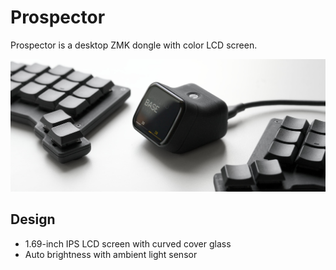 # Prospector

Prospector is a desktop ZMK dongle with color LCD screen.

![Prospector between split keyboards on white background](/docs/images/prospector_hero.jpg)

## Design

- 1.69-inch IPS LCD screen with curved cover glass
- Auto brightness with ambient light sensor